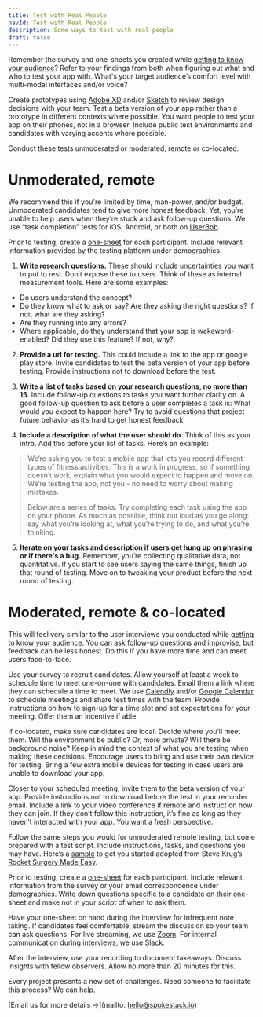 ```yaml
---
title: Test with Real People
navId: Test with Real People
description: Some ways to test with real people
draft: false
---
```


Remember the survey and one-sheets you created while [getting to know your audience](/docs/Design/get-to-know-your-audience)? Refer to your findings from both when figuring out what and who to test your app with. What's your target audience’s comfort level with multi-modal interfaces and/or voice?

Create prototypes using [Adobe XD](https://www.adobe.com/products/xd/details.html) and/or [Sketch](https://www.sketch.com/) to review design decisions with your team. Test a beta version of your app rather than a prototype in different contexts where possible. You want people to test your app on their phones, not in a browser. Include public test environments and candidates with varying accents where possible.

Conduct these tests unmoderated or moderated, remote or co-located.  

# Unmoderated, remote

We recommend this if you're limited by time, man-power, and/or budget. Unmoderated candidates tend to give more honest feedback. Yet, you’re unable to help users when they’re stuck and ask follow-up questions. We use “task completion” tests for iOS, Android, or both on [UserBob](https://userbob.com/).

Prior to testing, create a [one-sheet](/docs/Design/get-to-know-your-audience) for each participant. Include relevant information provided by the testing platform under demographics.


1. **Write research questions.** These should include uncertainties you want to put to rest. Don’t expose these to users. Think of these as internal measurement tools. Here are some examples:


- Do users understand the concept?
- Do they know what to ask or say? Are they asking the right questions? If not, what are they asking?
- Are they running into any errors?
- Where applicable, do they understand that your app is wakeword-enabled? Did they use this feature? If not, why?


2. **Provide a url for testing.** This could include a link to the app or google play store. Invite candidates to test the beta version of your app before testing. Provide instructions not to download before the test.


3. **Write a list of tasks based on your research questions, no more than 15.** Include follow-up questions to tasks you want further clarity on. A good follow-up question to ask before a user completes a task is: What would you expect to happen here? Try to avoid questions that project future behavior as it’s hard to get honest feedback.


4. **Include a description of what the user should do.** Think of this as your intro. Add this before your list of tasks. Here’s an example:


> We’re asking you to test a mobile app that lets you record different types of fitness activities. This is a work in progress, so if something doesn’t work, explain what you would expect to happen and move on. We’re testing the app, not you - no need to worry about making mistakes.
> 
> Below are a series of tasks. Try completing each task using the app on your phone. As much as possible, think out loud as you go along: say what you’re looking at, what you’re trying to do, and what you’re thinking.


5. **Iterate on your tasks and description if users get hung up on phrasing or if there's a bug.** Remember, you’re collecting qualitative data, not quantitative. If you start to see users saying the same things, finish up that round of testing. Move on to tweaking your product before the next round of testing.

# Moderated, remote & co-located

This will feel very similar to the user interviews you conducted while [getting to know your audience](/docs/Design/get-to-know-your-audience). You can ask follow-up questions and improvise, but feedback can be less honest. Do this if you have more time and can meet users face-to-face.

Use your survey to recruit candidates. Allow yourself at least a week to schedule time to meet one-on-one with candidates. Email them a link where they can schedule a time to meet. We use [Calendly](https://calendly.com/) and/or [Google Calendar](https://calendar.google.com/) to schedule meetings and share test times with the team. Provide instructions on how to sign-up for a time slot and set expectations for your meeting. Offer them an incentive if able.

If co-located, make sure candidates are local. Decide where you’ll meet them. Will the environment be public? Or, more private? Will there be background noise? Keep in mind the context of what you are testing when making these decisions. Encourage users to bring and use their own device for testing. Bring a few extra mobile devices for testing in case users are unable to download your app.

Closer to your scheduled meeting, invite them to the beta version of your app. Provide instructions not to download before the test in your reminder email. Include a link to your video conference if remote and instruct on how they can join. If they don’t follow this instruction, it’s fine as long as they haven’t interacted with your app. You want a fresh perspective.

Follow the same steps you would for unmoderated remote testing, but come prepared with a test script. Include instructions, tasks, and questions you may have. Here’s a [sample](https://docs.google.com/document/d/1291FI3KTP8ycVwqcaTJITAe5jQHfnt_t5XaLnMBbD6E/edit) to get you started adopted from Steve Krug’s [Rocket Surgery Made Easy](https://www.amazon.com/Rocket-Surgery-Made-Easy-Yourself/dp/0321657292).

Prior to testing, create a [one-sheet](/docs/Design/get-to-know-your-audience) for each participant. Include relevant information from the survey or your email correspondence under demographics. Write down questions specific to a candidate on their one-sheet and make not in your script of when to ask them.

Have your one-sheet on hand during the interview for infrequent note taking. If candidates feel comfortable, stream the discussion so your team can ask questions. For live streaming, we use [Zoom](https://zoom.us/). For internal communication during interviews, we use [Slack](https://slack.com/).

After the interview, use your recording to document takeaways. Discuss insights with fellow observers. Allow no more than 20 minutes for this.

Every project presents a new set of challenges. Need someone to facilitate this process? We can help.

[Email us for more details →](mailto: hello@spokestack.io)
